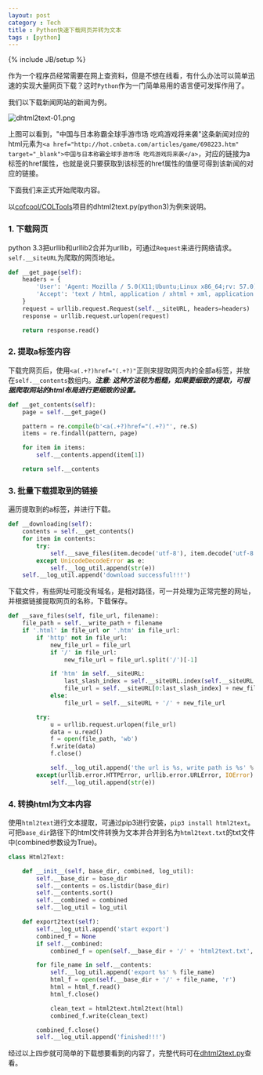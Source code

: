 ```yaml
---
layout: post
category : Tech
title : Python快速下载网页并转为文本
tags : [python]
---
```

{% include JB/setup %}

作为一个程序员经常需要在网上查资料，但是不想在线看，有什么办法可以简单迅速的实现大量网页下载？这时`Python`作为一门简单易用的语言便可发挥作用了。

我们以下载新闻网站的新闻为例。

![dhtml2text-01.png](http://cofcool.net/imgs/dhtml2text-01.png)

上图可以看到，"中国与日本称霸全球手游市场 吃鸡游戏将来袭"这条新闻对应的html元素为`<a href="http://hot.cnbeta.com/articles/game/698223.htm" target="_blank">中国与日本称霸全球手游市场 吃鸡游戏将来袭</a>`，对应的链接为a标签的href属性，也就是说只要获取到该标签的href属性的值便可得到该新闻的对应的链接。

下面我们来正式开始爬取内容。

以[cofcool/COLTools](https://github.com/cofcool/COLTools.git)项目的dhtml2text.py(python3)为例来说明。

### 1. 下载网页

python 3.3把urllib和urllib2合并为urllib，可通过`Request`来进行网络请求。`self.__siteURL`为爬取的网页地址。

```python
def __get_page(self):
    headers = {
        'User': 'Agent: Mozilla / 5.0(X11;Ubuntu;Linux x86_64;rv: 57.0) Gecko / 20100101Firefox / 57.0',
        'Accept': 'text / html, application / xhtml + xml, application / xml'
    }
    request = urllib.request.Request(self.__siteURL, headers=headers)
    response = urllib.request.urlopen(request)

    return response.read()
```

### 2. 提取a标签内容

下载完网页后，使用`<a(.+?)href="(.+?)"`正则来提取网页内的全部a标签，并放在`self.__contents`数组内。***注意: 这种方法较为粗糙，如果要细致的提取，可根据爬取网站的html布局进行更细致的设置。***

```python
def __get_contents(self):
    page = self.__get_page()

    pattern = re.compile(b'<a(.+?)href="(.+?)"', re.S)
    items = re.findall(pattern, page)

    for item in items:
        self.__contents.append(item[1])

    return self.__contents
```

### 3. 批量下载提取到的链接

遍历提取到的a标签，并进行下载。

```python
def __downloading(self):
    contents = self.__get_contents()
    for item in contents:
        try:
            self.__save_files(item.decode('utf-8'), item.decode('utf-8').split('/')[-1])
        except UnicodeDecodeError as e:
            self.__log_util.append(str(e))
    self.__log_util.append('download successful!!!')
```

下载文件，有些网址可能没有域名，是相对路径，可一并处理为正常完整的网址，并根据链接提取网页的名称，下载保存。

```python
def __save_files(self, file_url, filename):
    file_path = self.__write_path + filename
    if '.html' in file_url or '.htm' in file_url:
        if 'http' not in file_url:
            new_file_url = file_url
            if '/' in file_url:
                new_file_url = file_url.split('/')[-1]

            if 'htm' in self.__siteURL:
                last_slash_index = self.__siteURL.index(self.__siteURL.split('/')[-1])
                file_url = self.__siteURL[0:last_slash_index] + new_file_url
            else:
                file_url = self.__siteURL + '/' + new_file_url

        try:
            u = urllib.request.urlopen(file_url)
            data = u.read()
            f = open(file_path, 'wb')
            f.write(data)
            f.close()

            self.__log_util.append('the url is %s, write path is %s' % (file_url, file_path))
        except(urllib.error.HTTPError, urllib.error.URLError, IOError) as e:
            self.__log_util.append(str(e))
```

### 4. 转换html为文本内容

使用`html2text`进行文本提取，可通过pip3进行安装，`pip3 install html2text`。可把`base_dir`路径下的html文件转换为文本并合并到名为`html2text.txt`的txt文件中(combined参数设为True)。

```python
class Html2Text:

    def __init__(self, base_dir, combined, log_util):
        self.__base_dir = base_dir
        self.__contents = os.listdir(base_dir)
        self.__contents.sort()
        self.__combined = combined
        self.__log_util = log_util

    def export2text(self):
        self.__log_util.append('start export')
        combined_f = None
        if self.__combined:
            combined_f = open(self.__base_dir + '/' + 'html2text.txt', 'a')

        for file_name in self.__contents:
            self.__log_util.append('export %s' % file_name)
            html_f = open(self.__base_dir + '/' + file_name, 'r')
            html = html_f.read()
            html_f.close()

            clean_text = html2text.html2text(html)
            combined_f.write(clean_text)

        combined_f.close()
        self.__log_util.append('finished!!!')
```

经过以上四步就可简单的下载想要看到的内容了，完整代码可在[dhtml2text.py](https://github.com/cofcool/COLTools/blob/master/dhtml2text.py)查看。